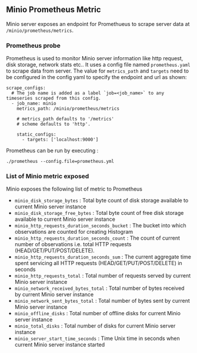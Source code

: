 ## Minio Prometheus Metric

Minio server exposes an endpoint for Promethueus to scrape server data at `/minio/prometheus/metrics`.

### Prometheus probe
Prometheus is used to monitor Minio server information like http request, disk storage, network stats etc.. It uses a config file named `prometheus.yaml` to scrape data from server. The value for `metrics_path` and `targets` need to be configured in the config yaml to specify the endpoint and url as shown:
```
scrape_configs:
  # The job name is added as a label `job=<job_name>` to any timeseries scraped from this config.
  - job_name: minio
    metrics_path: /minio/prometheus/metrics

    # metrics_path defaults to '/metrics'
    # scheme defaults to 'http'.

    static_configs:
      - targets: ['localhost:9000']
```
 Prometheus can be run by executing :
```
./prometheus --config.file=prometheus.yml
```

### List of Minio metric exposed
Minio exposes the following list of metric to Prometheus
- `minio_disk_storage_bytes` : Total byte count of disk storage available to current Minio server instance
- `minio_disk_storage_free_bytes` : Total byte count of free disk storage available to current Minio server instance
- `minio_http_requests_duration_seconds_bucket` : The bucket into which observations are counted for creating Histogram
- `minio_http_requests_duration_seconds_count` : The count of current number of observations i.e. total HTTP requests (HEAD/GET/PUT/POST/DELETE).
- `minio_http_requests_duration_seconds_sum` : The current aggregate time spent servicing all HTTP requests (HEAD/GET/PUT/POST/DELETE) in seconds
- `minio_http_requests_total` : Total number of requests served by current Minio server instance
- `minio_network_received_bytes_total` : Total number of bytes received by current Minio server instance
- `minio_network_sent_bytes_total` : Total number of bytes sent by current Minio server instance
- `minio_offline_disks` : Total number of offline disks for current Minio server instance
- `minio_total_disks` : Total number of disks for current Minio server instance
- `minio_server_start_time_seconds` : Time Unix time in seconds when current Minio server instance started
